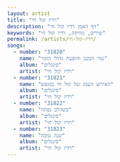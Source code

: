 ```yaml
---
layout: artist
title: "רדיו קול חי"
description: "דף האמן רדיו קול חי"
keywords: "שירים, מוזיקה, רדיו קול חי"
permalink: /artists/רדיו-קול-חי/
songs:
  - number: "31820"
    name: "גמר המנגן והופעת גדולי הזמר"
    album: "סינגלים"
    artist: "רדיו קול חי"
  - number: "31821"
    name: "האירוע הענק של קול חי במוצש"
    album: "סינגלים"
    artist: "רדיו קול חי"
  - number: "31822"
    name: "כשהלב נפתח"
    album: "סינגלים"
    artist: "רדיו קול חי"
  - number: "31823"
    name: "שנה טובה"
    album: "סינגלים"
    artist: "רדיו קול חי"
---
```

